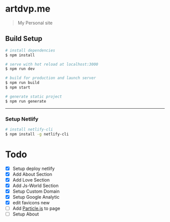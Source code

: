 # artdvp.me

> My Personal site

## Build Setup

```bash
# install dependencies
$ npm install

# serve with hot reload at localhost:3000
$ npm run dev

# build for production and launch server
$ npm run build
$ npm start

# generate static project
$ npm run generate
```

---

### Setup Netlify

```bash
# install netlify-cli
$ npm install -g netlify-cli
```

# Todo

* [x] Setup deploy netlify
* [x] Add About Section
* [x] Add Love Section
* [x] Add Js-World Section
* [x] Setup Custom Domain
* [x] Setup Google Analytic
* [x] edit favicons new
* [ ] Add [Particle.js](https://github.com/creotip/vue-particles) to page
* [ ] Setup About
